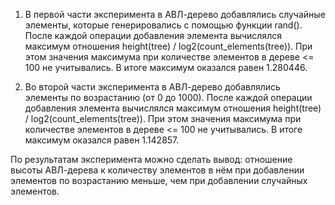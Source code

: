 1) В первой части эксперимента в АВЛ-дерево добавлялись случайные элементы, которые генерировались с помощью функции rand(). После каждой операции добавления элемента вычислялся максимум отношения height(tree) / log2(count_elements(tree)). При этом значения максимума при количестве элементов в дереве <= 100 не учитывались.
В итоге максимум оказался равен 1.280446.

2) Во второй части эксперимента в АВЛ-дерево добавлялись элементы по возрастанию (от 0 до 1000). После каждой операции добавления элемента вычислялся максимум отношения height(tree) / log2(count_elements(tree)). При этом значения максимума при количестве элементов в дереве <= 100 не учитывались.
В итоге максимум оказался равен 1.142857.

По результатам эксперимента можно сделать вывод: отношение высоты АВЛ-дерева к количеству элементов в нём при добавлении элементов по возрастанию меньше, чем при добавлении случайных элементов.
